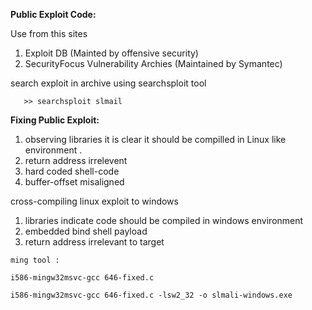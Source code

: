 **Public Exploit Code:**

Use from this sites

1. Exploit DB \(Mainted by offensive security\)
2. SecurityFocus Vulnerability Archies \(Maintained by Symantec\)

search exploit in archive using searchsploit tool

```
   >> searchsploit slmail
```

**Fixing Public Exploit:**

1. observing libraries it is clear it should be compilled in Linux like environment .
2. return address irrelevent 
3. hard coded shell-code
4. buffer-offset misaligned

cross-compiling linux exploit to windows

1. libraries indicate code should be compiled in windows environment 
2. embedded bind shell payload
3. return address irrelevant to target

```
ming tool :

i586-mingw32msvc-gcc 646-fixed.c

i586-mingw32msvc-gcc 646-fixed.c -lsw2_32 -o slmali-windows.exe
```



